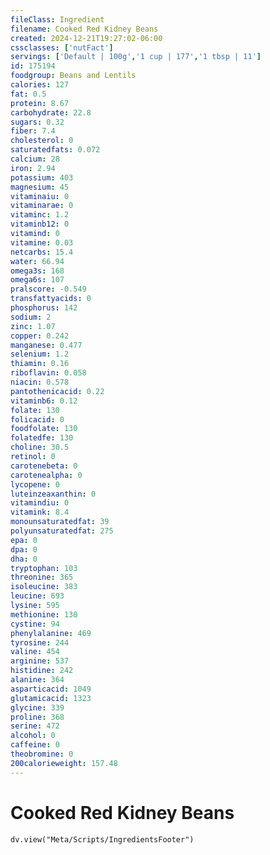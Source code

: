 ```yaml
---
fileClass: Ingredient
filename: Cooked Red Kidney Beans
created: 2024-12-21T19:27:02-06:00
cssclasses: ['nutFact']
servings: ['Default | 100g','1 cup | 177','1 tbsp | 11']
id: 175194
foodgroup: Beans and Lentils
calories: 127
fat: 0.5
protein: 8.67
carbohydrate: 22.8
sugars: 0.32
fiber: 7.4
cholesterol: 0
saturatedfats: 0.072
calcium: 28
iron: 2.94
potassium: 403
magnesium: 45
vitaminaiu: 0
vitaminarae: 0
vitaminc: 1.2
vitaminb12: 0
vitamind: 0
vitamine: 0.03
netcarbs: 15.4
water: 66.94
omega3s: 168
omega6s: 107
pralscore: -0.549
transfattyacids: 0
phosphorus: 142
sodium: 2
zinc: 1.07
copper: 0.242
manganese: 0.477
selenium: 1.2
thiamin: 0.16
riboflavin: 0.058
niacin: 0.578
pantothenicacid: 0.22
vitaminb6: 0.12
folate: 130
folicacid: 0
foodfolate: 130
folatedfe: 130
choline: 30.5
retinol: 0
carotenebeta: 0
carotenealpha: 0
lycopene: 0
luteinzeaxanthin: 0
vitamindiu: 0
vitamink: 8.4
monounsaturatedfat: 39
polyunsaturatedfat: 275
epa: 0
dpa: 0
dha: 0
tryptophan: 103
threonine: 365
isoleucine: 383
leucine: 693
lysine: 595
methionine: 130
cystine: 94
phenylalanine: 469
tyrosine: 244
valine: 454
arginine: 537
histidine: 242
alanine: 364
asparticacid: 1049
glutamicacid: 1323
glycine: 339
proline: 368
serine: 472
alcohol: 0
caffeine: 0
theobromine: 0
200calorieweight: 157.48
---
```


# Cooked Red Kidney Beans

```dataviewjs
dv.view("Meta/Scripts/IngredientsFooter")
```